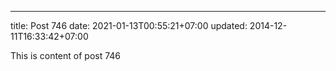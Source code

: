 ---
title: Post 746
date: 2021-01-13T00:55:21+07:00
updated: 2014-12-11T16:33:42+07:00

This is content of post 746